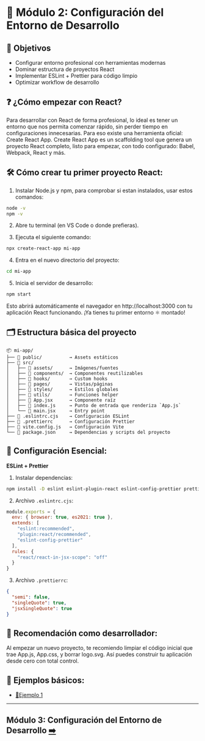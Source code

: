 # 📘 Módulo 2: Configuración del Entorno de Desarrollo

## 🎯 Objetivos
- Configurar entorno profesional con herramientas modernas
- Dominar estructura de proyectos React
- Implementar ESLint + Prettier para código limpio
- Optimizar workflow de desarrollo

## ❓ ¿Cómo empezar con React?

Para desarrollar con React de forma profesional, lo ideal es tener un entorno que nos permita comenzar rápido, sin perder tiempo en configuraciones innecesarias. Para eso existe una herramienta oficial: Create React App.
Create React App es un scaffolding tool que genera un proyecto React completo, listo para empezar, con todo configurado: Babel, Webpack, React y más.

## 🛠️ Cómo crear tu primer proyecto React:

1. Instalar Node.js y npm, para comprobar si estan instalados, usar estos comandos:

 ```bash
node -v
npm -v
``` 

2. Abre tu terminal (en VS Code o donde prefieras).

3. Ejecuta el siguiente comando:
   
```bash
npx create-react-app mi-app
```

4. Entra en el nuevo directorio del proyecto:

```bash
cd mi-app
```

5. Inicia el servidor de desarrollo:

```bash
npm start
```

Esto abrirá automáticamente el navegador en http://localhost:3000 con tu aplicación React funcionando. ¡Ya tienes tu primer entorno ⚛️ montado!

## 🗂️ Estructura básica del proyecto

```
📦 mi-app/
├── 📁 public/          → Assets estáticos
├── 📁 src/
│   ├── 📁 assets/      → Imágenes/fuentes
│   ├── 📁 components/  → Componentes reutilizables
│   ├── 📁 hooks/       → Custom hooks
│   ├── 📁 pages/       → Vistas/páginas
│   ├── 📁 styles/      → Estilos globales
│   ├── 📁 utils/       → Funciones helper
│   ├── 📄 App.jsx      → Componente raíz
│   ├── 📄 index.js     → Punto de entrada que renderiza `App.js`
│   └── 📄 main.jsx     → Entry point
├── 📄 .eslintrc.cjs    → Configuración ESLint
├── 📄 .prettierrc      → Configuración Prettier
├── 📄 vite.config.js   → Configuración Vite
└── 📄 package.json     → Dependencias y scripts del proyecto
```

## 🔧 Configuración Esencial:

**ESLint + Prettier**

1. Instalar dependencias:

```bash
npm install -D eslint eslint-plugin-react eslint-config-prettier prettier
```

2. Archivo ```.eslintrc.cjs```:

```js
module.exports = {
  env: { browser: true, es2021: true },
  extends: [
    "eslint:recommended",
    "plugin:react/recommended",
    "eslint-config-prettier"
  ],
  rules: {
    "react/react-in-jsx-scope": "off"
  }
}
```
   
3. Archivo ```.prettierrc```:

```json
{
  "semi": false,
  "singleQuote": true,
  "jsxSingleQuote": true
}
```

## 🧼 Recomendación como desarrollador:

Al empezar un nuevo proyecto, te recomiendo limpiar el código inicial que trae App.js, App.css, y borrar logo.svg. Así puedes construir tu aplicación desde cero con total control.

## 🧪 Ejemplos básicos:

* [📐Ejemplo 1](./Ejemplos/Ejemplo_1.md)

---

## Módulo 3: Configuración del Entorno de Desarrollo [➡️](../Modulo_3:_JSX_Sintaxis_especial_de_React/Modulo_3.md)
